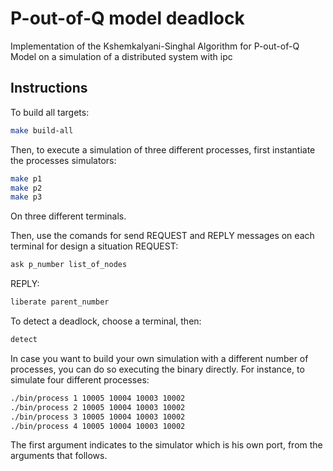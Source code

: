 # P-out-of-Q model deadlock

Implementation of the Kshemkalyani-Singhal Algorithm for P-out-of-Q Model on a simulation of a distributed system with ipc

## Instructions

To build all targets:
```bash
make build-all
```

Then, to execute a simulation of three different processes, first instantiate
the processes simulators:
```bash
make p1
make p2
make p3
```
On three different terminals.

Then, use the comands for send REQUEST and REPLY messages on each terminal for design a situation
REQUEST:
```bash
ask p_number list_of_nodes
```
REPLY:
```bash
liberate parent_number
```

To detect a deadlock, choose a terminal, then:
```bash
detect
```

In case you want to build your own simulation with a different
number of processes, you can do so executing the binary directly.
For instance, to simulate four different processes:
```bash
./bin/process 1 10005 10004 10003 10002
./bin/process 2 10005 10004 10003 10002
./bin/process 3 10005 10004 10003 10002
./bin/process 4 10005 10004 10003 10002
```
The first argument indicates to the simulator which is his own port,
from the arguments that follows.
